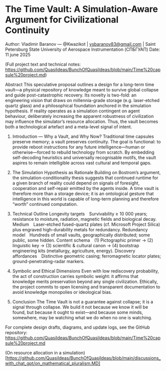 # The Time Vault: A Simulation-Aware Argument for Civilizational Continuity
Author: Vladimir Baranov — @Kwazikot | vsbaranov83@gmail.com | Saint Petersburg State University of Aerospace Instrumentation (СПБГУАП)
Date: 11 june 2025

(Full project text and technical notes: https://github.com/QuasiIdeas/BunchOfQuasiIdeas/blob/main/Time%20capsule%20project.md)

Abstract
This speculative proposal outlines a design for a long-term time vault—a physical repository of knowledge meant to survive global collapse and guide post-catastrophic recovery. Its novelty is two-fold: an engineering vision that draws on millennia-grade storage (e.g. laser-etched quartz glass) and a philosophical foundation anchored in the simulation hypothesis. If reality operates as a simulation contingent on agent behaviour, deliberately increasing the apparent robustness of civilization may influence the simulator’s resource allocation. Thus, the vault becomes both a technological artefact and a meta-level signal of intent.

1. Introduction — Why a Vault, and Why Now?
Traditional time capsules preserve memory; a vault preserves continuity. The goal is functional: to provide reboot instructions for any future intelligence—human or otherwise—forced to rebuild technology from scratch. By embedding self-decoding heuristics and universally recognisable motifs, the vault aspires to remain intelligible across vast cultural and temporal gaps.

2. The Simulation Hypothesis as Rationale
Building on Bostrom’s argument, the simulation-conditionality thesis suggests that continued runtime for a given branch of reality could depend on signals of foresight, cooperation and self-repair emitted by the agents inside. A time vault is therefore more than a storage device; it is an ontological gesture that intelligence in this world is capable of long-term planning and therefore “worth” continued computation.

3. Technical Outline
Longevity targets Survivability ≥ 10 000 years; resistance to moisture, radiation, magnetic fields and biological decay.
Medium Laser-etched fused-quartz plates (cf. Microsoft Project Silica) plus engraved high-durability metals for redundancy.
Redundancy model Hundreds of small vaults, geographically distributed; some public, some hidden.
Content schema (1) Pictographic primer → (2) linguistic key → (3) scientific & cultural canon → (4) bootstrap engineering kits (metallurgy, agriculture, energy).
Discovery affordances Distinctive geometric casing; ferromagnetic locator plates; ground-penetrating-radar markers.

4. Symbolic and Ethical Dimensions
Even with low rediscovery probability, the act of construction carries symbolic weight: it affirms that knowledge merits preservation beyond any single civilization. Ethically, the project commits to open licensing and transparent documentation to avoid knowledge monopolies or ideological bias.

5. Conclusion
The Time Vault is not a guarantee against collapse; it is a signal through collapse. We build it not because we know it will be found, but because it ought to exist—and because some minds, somewhere, may be watching what we do when no one is watching.

For complete design drafts, diagrams, and update logs, see the GitHub repository:
https://github.com/QuasiIdeas/BunchOfQuasiIdeas/blob/main/Time%20capsule%20project.md


(On resource allocation in a simulation)[https://github.com/QuasiIdeas/BunchOfQuasiIdeas/blob/main/discussions_with_chat_gpt/on_mathematical_pluralism.MD]
